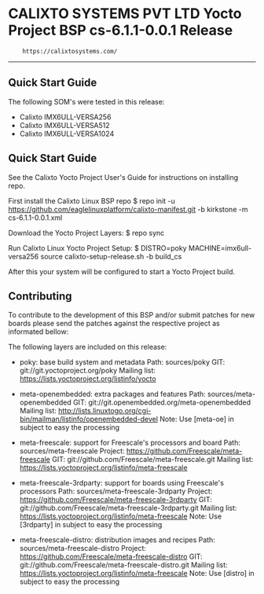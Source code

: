 CALIXTO SYSTEMS PVT LTD Yocto Project BSP cs-6.1.1-0.0.1 Release 
====================================================================
		https://calixtosystems.com/
--------------------------------------------------------------------

Quick Start Guide
----------------- 

The following SOM's were tested in this release:

   * Calixto IMX6ULL-VERSA256 
   * Calixto IMX6ULL-VERSA512  
   * Calixto IMX6ULL-VERSA1024  
   
Quick Start Guide
-----------------
See the Calixto Yocto Project User's Guide for instructions on installing repo.

First install the Calixto Linux BSP repo
	$ repo init -u https://github.com/eaglelinuxplatform/calixto-manifest.git -b kirkstone -m cs-6.1.1-0.0.1.xml

Download the Yocto Project Layers:
	$ repo sync

Run Calixto Linux Yocto Project Setup:
	$ DISTRO=poky MACHINE=imx6ull-versa256 source calixto-setup-release.sh -b build_cs

After this your system will be configured to start a Yocto Project build.


Contributing
------------

To contribute to the development of this BSP and/or submit patches for
new boards please send the patches against the respective project as
informated bellow:

The following layers are included on this release:

 * poky: base build system and metadata
   Path: sources/poky
   GIT: git://git.yoctoproject.org/poky
   Mailing list: https://lists.yoctoproject.org/listinfo/yocto

 * meta-openembedded: extra packages and features
   Path: sources/meta-openembedded
   GIT: git://git.openembedded.org/meta-openembedded
   Mailing list: http://lists.linuxtogo.org/cgi-bin/mailman/listinfo/openembedded-devel
   Note: Use [meta-oe] in subject to easy the processing

 * meta-freescale: support for Freescale's processors and board
   Path: sources/meta-freescale
   Project: https://github.com/Freescale/meta-freescale
   GIT: git://github.com/Freescale/meta-freescale.git
   Mailing list: https://lists.yoctoproject.org/listinfo/meta-freescale

 * meta-freescale-3rdparty: support for boards using Freescale's processors
   Path: sources/meta-freescale-3rdparty
   Project: https://github.com/Freescale/meta-freescale-3rdparty
   GIT: git://github.com/Freescale/meta-freescale-3rdparty.git
   Mailing list: https://lists.yoctoproject.org/listinfo/meta-freescale
   Note: Use [3rdparty] in subject to easy the processing

 * meta-freescale-distro: distribution images and recipes
   Path: sources/meta-freescale-distro
   Project: https://github.com/Freescale/meta-freescale-distro
   GIT: git://github.com/Freescale/meta-freescale-distro.git
   Mailing list: https://lists.yoctoproject.org/listinfo/meta-freescale
   Note: Use [distro] in subject to easy the processing
